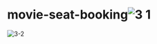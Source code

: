 # movie-seat-booking![3 1](https://user-images.githubusercontent.com/96900698/171324222-183ebfd2-4073-407e-9c30-49387a0adf60.PNG)
![3-2](https://user-images.githubusercontent.com/96900698/171324225-5bdd9079-51f9-40dd-920b-e0e00ba5a5b4.PNG)
